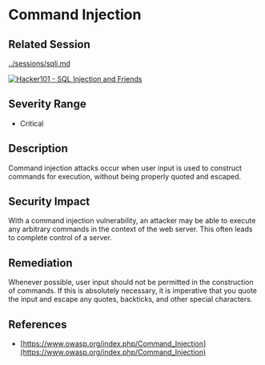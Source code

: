 Command Injection
=================

Related Session
---------------

[../sessions/sqli.md](../sessions/sqli.md)

[![Hacker101 - SQL Injection and Friends](https://img.youtube.com/vi/bIB3Hi6KeZU/0.jpg)](https://www.youtube.com/watch?v=bIB3Hi6KeZU)

Severity Range
--------------

- Critical

Description
-----------

Command injection attacks occur when user input is used to construct commands for execution, without being properly quoted and escaped.

Security Impact
---------------

With a command injection vulnerability, an attacker may be able to execute any arbitrary commands in the context of the web server.  This often leads to complete control of a server.

Remediation
-----------

Whenever possible, user input should not be permitted in the construction of commands.  If this is absolutely necessary, it is imperative that you quote the input and escape any quotes, backticks, and other special characters.

References
----------

- [https://www.owasp.org/index.php/Command_Injection](https://www.owasp.org/index.php/Command_Injection)

